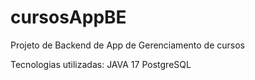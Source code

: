 # cursosAppBE
 Projeto de Backend de App de Gerenciamento de cursos

Tecnologias utilizadas:
JAVA 17
PostgreSQL
